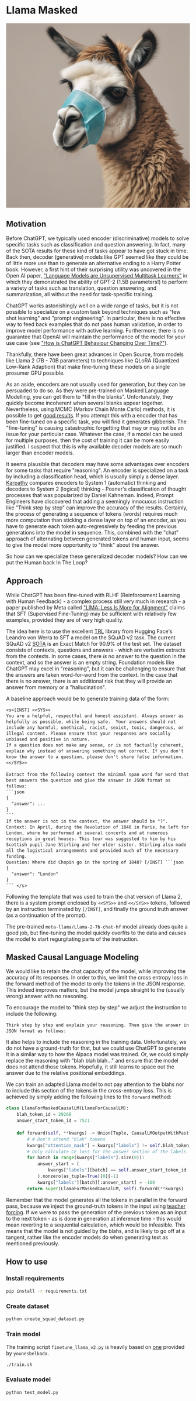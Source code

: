 # Llama Masked

![Llama masked](llama_masked.png)

## Motivation

Before ChatGPT, we typically used encoder (discriminative) models to solve specific tasks such as classification and question answering. In fact, many of the SOTA results for these kind of tasks appear to have got stuck in time. Back then, decoder (generative) models like GPT seemed like they could be of little more use than to generate an alternative ending to a Harry Potter book. However, a first hint of their surprising utility was uncovered in the Open AI paper, ["Language Models are Unsupervised Multitask Learners"](https://cdn.openai.com/better-language-models/language_models_are_unsupervised_multitask_learners.pdf) in which they demonstrated the ability of GPT-2 (1.5B parameters!) to perform a variety of tasks such as translation, question answering, and summarization, all without the need for task-specific training.

ChatGPT works astonishingly well on a wide range of tasks, but it is not possible to specialize on a custom task beyond techniques such as "few shot learning" and "prompt engineering". In particular, there is no effective way to feed back examples that do not pass human validation, in order to improve model performance with active learning. Furthermore, there is no guarantee that OpenAI will maintain the performance of the model for your use case (see ["How is ChatGPT Behaviour Changing Over Time?"](https://arxiv.org/pdf/2307.09009.pdf)).

Thankfully, there have been great advances in Open Source, from models like Llama 2 (7B - 70B parameters) to techniques like QLoRA (Quantized Low-Rank Adaption) that make fine-tuning these models on a single prosumer GPU possible.

As an aside, encoders are not usually used for generation, but they can be persuaded to do so. As they were pre-trained on Masked Language Modelling, you can get them to "fill in the blanks". Unfortunately, they quickly become incoherent when several blanks appear together. Nevertheless, using MCMC (Markov Chain Monte Carlo) methods, it is possible to get [good results](https://github.com/teticio/inBERTolate). If you attempt this with a encoder that has been fine-tuned on a specific task, you will find it generates gibberish. The "fine-tuning" is causing catastrophic forgetting that may or may not be an issue for your particular case. Whatever the case, if a model can be used for multiple purposes, then the cost of training it can be more easily justified. I suspect that this is why available decoder models are so much larger than encoder models.

It seems plausible that decoders may have some advantages over encoders for some tasks that require "reasoning". An encoder is specialized on a task by including a classification head, which is usually simply a dense layer. [Karpathy](https://www.youtube.com/watch?v=bZQun8Y4L2A) compares encoders to System 1 (automatic) thinking and decoders to System 2 (logical) thinking - Posner's classification of thought processes that was popularized by Daniel Kahneman. Indeed, Prompt Engineers have discovered that adding a seemingly innocuous instruction like "Think step by step" can improve the accuracy of the results. Certainly, the process of generating a sequence of tokens (words) requires much more computation than sticking a dense layer on top of an encoder, as you have to generate each token auto-regressively by feeding the previous generations into the model in sequence. This, combined with the "chat" approach of alternating between generated tokens and human input, seems to give the model more opportunity to "think" about the answer.

So how can we specialize these generalized decoder models? How can we put the Human back In The Loop?

## Approach

While ChatGPT has been fine-tuned with RLHF (Reinforcement Learning with Human Feedback) - a complex process still very much in research - a paper published by Meta called ["LIMA: Less Is More for Alignment"](https://arxiv.org/pdf/2305.11206.pdf) claims that SFT (Supervised Fine-Tuning) may be sufficient with relatively few examples, provided they are of very high quality.

The idea here is to use the excellent [TRL](https://github.com/lvwerra/trl) library from Hugging Face's Leandro von Werra to SFT a model on the SQuAD v2 task. The current SQuAD v2 [SOTA](https://paperswithcode.com/sota/question-answering-on-squad20) is an Exact Match for 90.9% of the test set. The dataset consists of contexts, questions and answers - which are verbatim extracts from the contexts. In some cases, there *is* no answer to the question in the context, and so the answer is an empty string. Foundation models like ChatGPT may excel in "reasoning", but it can be challenging to ensure that the answers are taken word-for-word from the context. In the case that there is no answer, there is an additional risk that they will provide an answer from memory or a "hallucination".

A baseline approach would be to generate training data of the form:

````
<s>[INST] <<SYS>>
You are a helpful, respectful and honest assistant. Always answer as helpfully as possible, while being safe.  Your answers should not include any harmful, unethical, racist, sexist, toxic, dangerous, or illegal content. Please ensure that your responses are socially unbiased and positive in nature.
If a question does not make any sense, or is not factually coherent, explain why instead of answering something not correct. If you don't know the answer to a question, please don't share false information.
<</SYS>>

Extract from the following context the minimal span word for word that best answers the question and give the answer in JSON format as follows:
```json
{
  "answer": ...
}
```
If the answer is not in the context, the answer should be "?".
Context: In April, during the Revolution of 1848 in Paris, he left for London, where he performed at several concerts and at numerous receptions in great houses. This tour was suggested to him by his Scottish pupil Jane Stirling and her elder sister. Stirling also made all the logistical arrangements and provided much of the necessary funding.
Question: Where did Chopin go in the spring of 1848? [/INST] ```json
{
  "answer": "London"
}
``` </s>
````

Following the template that was used to train the chat version of Llama 2, there is a system prompt enclosed by `<<SYS>>` and `<</SYS>>` tokens, followed by an instruction terminated by `[/INST]`, and finally the ground truth answer (as a continuation of the prompt).

The pre-trained `meta-llama/Llama-2-7b-chat-hf` model already does quite a good job, but fine-tuning the model quickly overfits to the data and causes the model to start regurgitating parts of the instruction.

## Masked Causal Language Modeling

We would like to retain the chat capacity of the model, while improving the accuracy of its responses. In order to this, we limit the cross entropy loss in the forward method of the model to only the tokens in the JSON response. This indeed improves matters, but the model jumps straight to the (usually wrong) answer with no reasoning.

To encourage the model to "think step by step" we adjust the instruction to include the following:
````
Think step by step and explain your reasoning. Then give the answer in JSON format as follows:
````

It also helps to include the reasoning in the training data. Unfortunately, we do not have a ground-truth for that, but we could use ChatGPT to generate it in a similar way to how the Alpaca model was trained. Or, we could simply replace the reasoning with "blah blah blah..." and ensure that the model does not attend those tokens. Hopefully, it still learns to space out the answer due to the relative positional embeddings.

We can train an adapted Llama model to not pay attention to the blahs nor to include this section of the tokens in the cross-entropy loss. This is achieved by simply adding the following lines to the `forward` method:

```python
class LlamaForMaskedCausalLM(LlamaForCausalLM):
    blah_token_id = 29268
    answer_start_token_id = 7521

    def forward(self, **kwargs) -> Union[Tuple, CausalLMOutputWithPast]:
        # # Don't attend "blah" tokens
        kwargs["attention_mask"] = kwargs["labels"] != self.blah_token_id
        # Only calculate CE loss for the answer section of the labels
        for batch in range(kwargs["labels"].size(0)):
            answer_start = (
                kwargs["labels"][batch] == self.answer_start_token_id
            ).nonzero(as_tuple=True)[0][-1]
            kwargs["labels"][batch][:answer_start] = -100
        return super(LlamaForMaskedCausalLM, self).forward(**kwargs)
```

Remember that the model generates all the tokens in parallel in the forward pass, because we inject the ground-truth tokens in the input using [teacher forcing](https://towardsdatascience.com/what-is-teacher-forcing-3da6217fed1c). If we were to pass the generation of the previous token as an input to the next token - as is done in generation at inference time - this would mean reverting to a sequential calculation, which would be infeasible. This means that the model is not guided by the blahs, and is likely to go off at a tangent, rather like the encoder models do when generating text as mentioned previously.

## How to use

### Install requirements

```bash
pip install -r requirements.txt
```

### Create dataset

```bash
python create_squad_dataset.py
```

### Train model

The training script `finetune_llama_v2.py` is heavily based on [one](https://gist.github.com/younesbelkada/9f7f75c94bdc1981c8ca5cc937d4a4da) provided by `younesbelkada`.

```bash
./train.sh
```

### Evaluate model

```bash
python test_model.py
```
